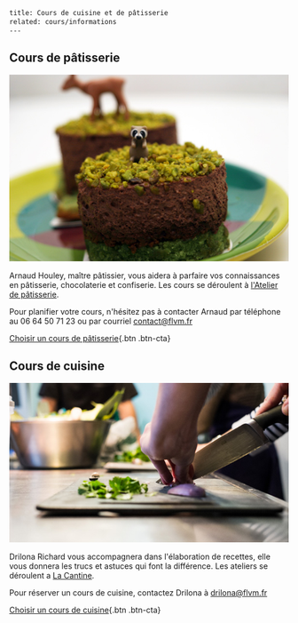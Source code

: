 	title: Cours de cuisine et de pâtisserie
	related: cours/informations
	---
## Cours de pâtisserie

![mille-feuilles](cours/images/chocopistache.jpg)

Arnaud Houley, maître pâtissier, vous aidera à parfaire vos connaissances en pâtisserie, chocolaterie et confiserie.
Les cours se déroulent à [l'Atelier de pâtisserie](informations#l-atelier-de-patisserie).

Pour planifier votre cours, n'hésitez pas à contacter Arnaud par téléphone au 06 64 50 71 23 ou par courriel <contact@flvm.fr>

[Choisir un cours de pâtisserie](/planning){.btn .btn-cta}

## Cours de cuisine

![Découpage des échalottes](cours/images/cours-de-cuisine.jpg)

Drilona Richard vous accompagnera dans l'élaboration de recettes, elle vous donnera les trucs et astuces qui font la différence. Les ateliers se déroulent a [La Cantine](informations#la-cantine).

Pour réserver un cours de cuisine, contactez Drilona à <drilona@flvm.fr>

[Choisir un cours de cuisine](/planning){.btn .btn-cta}
